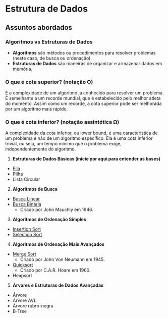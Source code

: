 # Estrutura de Dados

## Assuntos abordados

### Algoritmos vs Estruturas de Dados
  - **Algoritmos** são métodos ou procedimentos para resolver problemas (neste caso, de busca ou ordenação).
  - **Estruturas de Dados** são maneiras de organizar e armazenar dados em memória.

### O que é cota superior? (notação O)
É a complexidade de um algoritmo já conhecido para resolver um problema. É semelhante a um recorde mundial, que é estabelecido pelo melhor atleta do momento. Assim como um recorde, a cota superior pode ser melhorada por um algoritmo mais rápido.

### O que é cota inferior? (notação assintótica Ω)
A complexidade da cota inferior, ou lower bound, é uma característica de um problema e não de um algoritmo específico. Ela é uma cota inferior trivial, ou seja, um tempo mínimo que o problema exige, independentemente do algoritmo.

1. **Estruturas de Dados Básicas (inicie por aqui para entender as bases)**
  - <a href="https://github.com/JandersonMota/estrutura-de-dados/tree/main/Fila">Fila</a>
  - Pilha
  - Lista Circular

2. **Algoritmos de Busca**
  - <a href="https://github.com/JandersonMota/estrutura-de-dados/tree/main/Busca-Linear">Busca Linear</a>
  - <a href="https://github.com/JandersonMota/estrutura-de-dados/tree/main/Busca-Binaria">Busca Binária</a>
    - Criado por John Mauchly em 1946.

3. **Algoritmos de Ordenação Simples**
  - <a href="https://github.com/JandersonMota/estrutura-de-dados/tree/main/Insertion-Sort">Insertion Sort</a>
  - <a href="https://github.com/JandersonMota/estrutura-de-dados/tree/main/Selection-Sort">Selection Sort</a>

4. **Algoritmos de Ordenação Mais Avançados**
  - <a href="https://github.com/JandersonMota/estrutura-de-dados/tree/main/Merge-Sort">Merge Sort</a>
    - Criado por John Von Neumann em 1945.
  - <a href="https://github.com/JandersonMota/estrutura-de-dados/tree/main/Quicksort">Quicksort</a>
    - Criado por C.A.R. Hoare em 1960.
  - Heapsort

5. **Árvores e Estruturas de Dados Avançadas**
  - Árvore
  - Árvore AVL
  - Árvore rubro-negra
  - B-Tree

